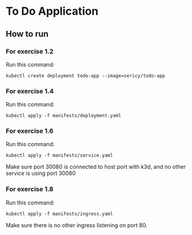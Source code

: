 # To Do Application

## How to run

### For exercise 1.2

Run this command:
```
kubectl create deployment todo-app --image=sericy/todo-app
```

### For exercise 1.4

Run this command:
```
kubectl apply -f manifests/deployment.yaml
```

### For exercise 1.6

Run this command:
```
kubectl apply -f manifests/service.yaml
```
Make sure port 30080 is connected to host port with k3d, and no other service is using port 30080

### For exercise 1.8

Run this command:
```
kubectl apply -f manifests/ingress.yaml
```
Make sure there is no other ingress listening on port 80.